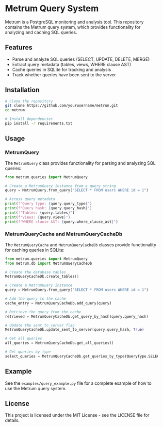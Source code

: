 # Metrum Query System

Metrum is a PostgreSQL monitoring and analysis tool. This repository contains the Metrum query system, which provides functionality for analyzing and caching SQL queries.

## Features

- Parse and analyze SQL queries (SELECT, UPDATE, DELETE, MERGE)
- Extract query metadata (tables, views, WHERE clause AST)
- Cache queries in SQLite for tracking and analysis
- Track whether queries have been sent to the server

## Installation

```bash
# Clone the repository
git clone https://github.com/yourusername/metrum.git
cd metrum

# Install dependencies
pip install -r requirements.txt
```

## Usage

### MetrumQuery

The `MetrumQuery` class provides functionality for parsing and analyzing SQL queries:

```python
from metrum.queries import MetrumQuery

# Create a MetrumQuery instance from a query string
query = MetrumQuery.from_query("SELECT * FROM users WHERE id = 1")

# Access query metadata
print(f"Query type: {query.query_type}")
print(f"Query hash: {query.query_hash}")
print(f"Tables: {query.tables}")
print(f"Views: {query.views}")
print(f"WHERE clause AST: {query.where_clause_ast}")
```

### MetrumQueryCache and MetrumQueryCacheDb

The `MetrumQueryCache` and `MetrumQueryCacheDb` classes provide functionality for caching queries in SQLite:

```python
from metrum.queries import MetrumQuery
from metrum.db import MetrumQueryCacheDb

# Create the database tables
MetrumQueryCacheDb.create_tables()

# Create a MetrumQuery instance
query = MetrumQuery.from_query("SELECT * FROM users WHERE id = 1")

# Add the query to the cache
cache_entry = MetrumQueryCacheDb.add_query(query)

# Retrieve the query from the cache
retrieved = MetrumQueryCacheDb.get_query_by_hash(query.query_hash)

# Update the sent_to_server flag
MetrumQueryCacheDb.update_sent_to_server(query.query_hash, True)

# Get all queries
all_queries = MetrumQueryCacheDb.get_all_queries()

# Get queries by type
select_queries = MetrumQueryCacheDb.get_queries_by_type(QueryType.SELECT)
```

## Example

See the `examples/query_example.py` file for a complete example of how to use the Metrum query system.

## License

This project is licensed under the MIT License - see the LICENSE file for details. 
